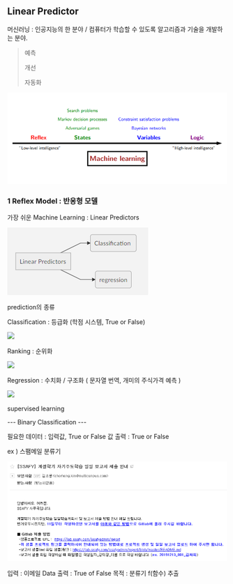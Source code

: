 ## Linear Predictor

머신러닝 : 인공지능의 한 분야  /  컴퓨터가 학습할 수 있도록 알고리즘과 기술을 개발하는 분야.

> 예측  
> 
> 개선
> 
> 자동화

<img src=./image/Machine_Learning.png>

### 1 Reflex Model : 반응형 모델

가장 쉬운 Machine Learning : Linear Predictors


<img src=./image/linear.png>


prediction의 종류

Classification : 등급화  (학점 시스템, True or False)

<img src=./classification.png>

Ranking : 순위화 

<img src=./ranking.png>

Regression : 수치화 / 구조화  ( 문자열 번역, 개미의 주식가격 예측 )

<img src=./prediction.png>


supervised learning 



--- Binary Classification ---

필요한 데이터 :   입력값,  True or False 값 
출력 : True or False


ex ) 스팸메일 분류기 

<img src=./image/email.png>

입력 :  이메일 Data
출력 :  True of False
목적 : 분류기 f(함수) 추출

<!--stackedit_data:
eyJoaXN0b3J5IjpbMTE3MjAyMzQ2LDE4OTg2MTY4NTgsMTE3MT
MzMDgyLDkwODQ2OTgxNywtNjU3NTI3MDc4LDE1MTAyNTYyNjQs
LTU5ODc2OTE2NCwxODUzNTIyNDA5LC0yMDg4NzQ2NjEyXX0=
-->